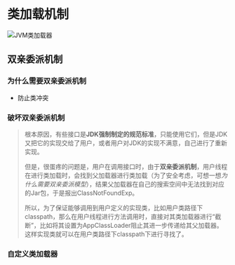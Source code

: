 # 类加载机制

![JVM类加载器](http://img.blog.csdn.net/20160814103048141)



## 双亲委派机制

### 为什么需要双亲委派机制

* 防止类冲突

### 破坏双亲委派机制

> 根本原因，有些接口是**JDK强制制定的规范标准**，只能使用它们，但是JDK又把它的实现交给了用户，或者用户对JDK的实现不满意，自己进行了重新实现。
>
> 但是，很蛋疼的问题是，用户在调用接口时，由于**双亲委派机制**，用户线程在进行类加载时，会找到父加载器进行类加载（为了安全考虑，可想一想*为什么需要双亲委派模型*），结果父加载器在自己的搜索空间中无法找到对应的Jar包，于是报出ClassNotFoundExp。
>
> 所以，为了保证能够调用到用户定义的实现类，比如用户类路径下classpath，那么在用户线程进行方法调用时，直接对其类加载器进行“截断”，比如将其设置为AppClassLoader阻止其进一步传递给其父加载器。这样实现类就可以在用户类路径下classpath下进行寻找了。

### 自定义类加载器

